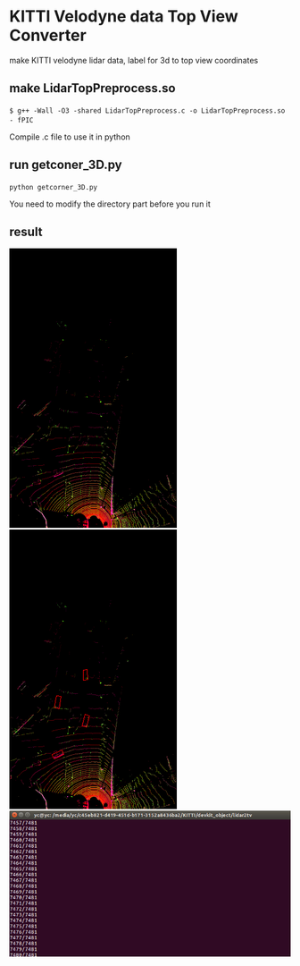 # KITTI Velodyne data Top View Converter
make KITTI velodyne lidar data, label for 3d to top view coordinates


## make LidarTopPreprocess.so
`$ g++ -Wall -O3 -shared LidarTopPreprocess.c -o LidarTopPreprocess.so - fPIC`

Compile .c file to use it in python

## run getconer_3D.py
`python getcorner_3D.py`

You need to modify the directory part before you run it

## result

![3ch1](https://github.com/rasd3/KITTI_Topview_Converter/blob/master/image/000006_3ch.png)
![gt1](https://github.com/rasd3/KITTI_Topview_Converter/blob/master/image/000006_gt.png)
![complete](https://github.com/rasd3/KITTI_Topview_Converter/blob/master/image/result.png)
